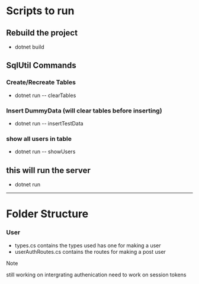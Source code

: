 # Scripts to run

## Rebuild the project

- dotnet build

## SqlUtil Commands

### Create/Recreate Tables

- dotnet run -- clearTables

### Insert DummyData (will clear tables before inserting)

- dotnet run -- insertTestData

### show all users in table

- dotnet run -- showUsers

## this will run the server

- dotnet run

---

# Folder Structure

### User

- types.cs contains the types used has one for making a user
- userAuthRoutes.cs contains the routes for making a post user

> [!NOTE]
> still working on intergrating authenication
> need to work on session tokens
